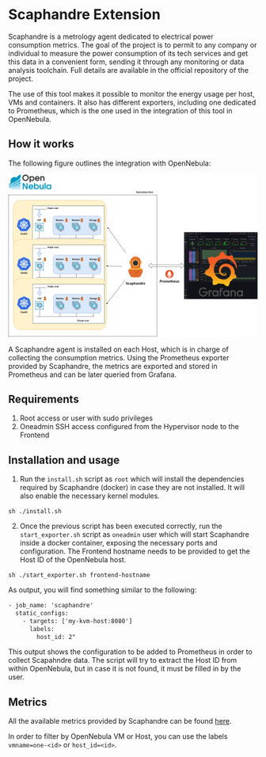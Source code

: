 # Scaphandre Extension

Scaphandre is a metrology agent dedicated to electrical power consumption metrics. The goal of the project is to permit to any company or individual to measure the power consumption of its tech services and get this data in a convenient form, sending it through any monitoring or data analysis toolchain. Full details are available in the official repository of the project.

The use of this tool makes it possible to monitor the energy usage per host, VMs and containers. It also has different exporters, including one dedicated to Prometheus, which is the one used in the integration of this tool in OpenNebula.

## How it works

The following figure outlines the integration with OpenNebula:

![Alt text](images/one-scaphandre.png)

A Scaphandre agent is installed on each Host, which is in charge of collecting the consumption metrics. Using the Prometheus exporter provided by Scaphandre, the metrics are exported and stored in Prometheus and can be later queried from Grafana.

## Requirements

1. Root access or user with sudo privileges
2. Oneadmin SSH access configured from the Hypervisor node to the Frontend

## Installation and usage

1. Run the `install.sh` script as `root` which will install the dependencies required by Scaphandre (docker) in case they are not installed. It will also enable the necessary kernel modules.

```
sh ./install.sh
```

2. Once the previous script has been executed correctly, run the `start_exporter.sh` script as `oneadmin` user which will start Scaphandre inside a docker container, exposing the necessary ports and configuration. The Frontend hostname needs to be provided to get the Host ID of the OpenNebula host.

```
sh ./start_exporter.sh frontend-hostname
```

As output, you will find something similar to the following:

```
- job_name: 'scaphandre'
  static_configs:
    - targets: ['my-kvm-host:8080']
      labels:
        host_id: 2"
```

This output shows the configuration to be added to Prometheus in order to collect Scapahndre data. The script will try to extract the Host ID from within OpenNebula, but in case it is not found, it must be filled in by the user.

## Metrics

All the available metrics provided by Scaphandre can be found [here](https://hubblo-org.github.io/scaphandre-documentation/references/metrics.html).

In order to filter by OpenNebula VM or Host, you can use the labels `vmname=one-<id>` or `host_id=<id>`.
